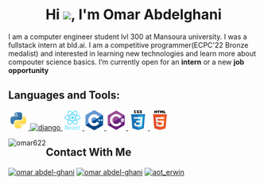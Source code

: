 <h1 align="center">Hi <img src="https://media.giphy.com/media/hvRJCLFzcasrR4ia7z/giphy.gif" width="25px">, I'm Omar Abdelghani</h1>
<p>
 I am a computer engineer student lvl 300 at Mansoura university. I was a fullstack intern at bld.ai. I am a competitive programmer(ECPC'22 Bronze medalist) and interested in learning new technologies and learn more about compouter science basics. I’m currently open for an <strong>intern</strong> or a new <strong>job opportunity</strong>
</p>


## Languages and Tools:


<p align="left"> 
 <a href="https://www.python.org" target="_blank" rel="noreferrer">
  <img src="https://raw.githubusercontent.com/devicons/devicon/master/icons/python/python-original.svg" alt="python" width="40" height="40"/>
 </a>
 <a href="https://www.djangoproject.com/" target="_blank" rel="noreferrer">
  <img src="https://cdn.worldvectorlogo.com/logos/django.svg" alt="django" width="40" height="40"/>
 </a>
 <a href="https://reactjs.org/" target="_blank" rel="noreferrer">
  <img src="https://raw.githubusercontent.com/devicons/devicon/master/icons/react/react-original-wordmark.svg" alt="react" width="40" height="40"/>
 </a>
 <a href="https://www.w3schools.com/cpp/" target="_blank" rel="noreferrer"> 
  <img src="https://raw.githubusercontent.com/devicons/devicon/master/icons/cplusplus/cplusplus-original.svg" alt="cplusplus" width="40" height="40"/> 
 </a>
 <a href="https://www.w3schools.com/cs/" target="_blank" rel="noreferrer"> 
 <img src="https://raw.githubusercontent.com/devicons/devicon/master/icons/csharp/csharp-original.svg" alt="csharp" width="40" height="40"/>
 </a>
 <a href="https://www.w3schools.com/css/" target="_blank" rel="noreferrer">
  <img src="https://raw.githubusercontent.com/devicons/devicon/master/icons/css3/css3-original-wordmark.svg" alt="css3" width="40" height="40"/>
 </a>
 <a href="https://www.w3.org/html/" target="_blank" rel="noreferrer">
 <img src="https://raw.githubusercontent.com/devicons/devicon/master/icons/html5/html5-original-wordmark.svg" alt="html5" width="40" height="40"/>
 </a>
</p>


<p><img align="left" src="https://github-readme-stats.vercel.app/api/top-langs?username=omar622&show_icons=true&locale=en&layout=compact" alt="omar622" /></p>


## Contact With Me


<p align="left">
 <a href="mailto:omaramin622@gmail.com" target="blank"><img align="center" src="https://ssl.gstatic.com/ui/v1/icons/mail/images/favicon5.ico" alt="omar abdel-ghani" height="30" width="40" /></a>
<a href="https://www.linkedin.com/in/omar-abdel-ghani-596062191/" target="blank"><img align="center" src="https://raw.githubusercontent.com/rahuldkjain/github-profile-readme-generator/master/src/images/icons/Social/linked-in-alt.svg" alt="omar abdel-ghani" height="30" width="40" /></a>
<a href="https://codeforces.com/profile/aot_erwin" target="blank"><img align="center" src="https://raw.githubusercontent.com/rahuldkjain/github-profile-readme-generator/master/src/images/icons/Social/codeforces.svg" alt="aot_erwin" height="30" width="40" /></a>
</p>


<!-- <p>&nbsp;<img align="center" src="https://github-readme-stats.vercel.app/api?username=omar622&show_icons=true&locale=en" alt="omar622" /></p> -->



<!--
**Omar622/Omar622** is a ✨ _special_ ✨ repository because its `README.md` (this file) appears on your GitHub profile.

Here are some ideas to get you started:

- 🔭 I’m currently working on ...
- 🌱 I’m currently learning ...
- 👯 I’m looking to collaborate on ...
- 🤔 I’m looking for help with ...
- 💬 Ask me about ...
- 📫 How to reach me: ...
- 😄 Pronouns: ...
- ⚡ Fun fact: ...
-->
